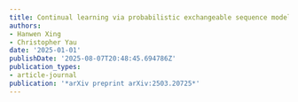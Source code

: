 ```yaml
---
title: Continual learning via probabilistic exchangeable sequence modelling
authors:
- Hanwen Xing
- Christopher Yau
date: '2025-01-01'
publishDate: '2025-08-07T20:48:45.694786Z'
publication_types:
- article-journal
publication: '*arXiv preprint arXiv:2503.20725*'
---
```


